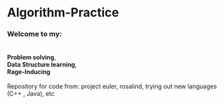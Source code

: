# Algorithm-Practice



### Welcome to my: <br> <br> 
**Problem solving**, <br> 
**Data Structure learning**,  <br> 
**Rage-Inducing** <br> <br> 
Repository for  code from: project euler, rosalind, trying out new languages (C++ , Java), etc <br>


